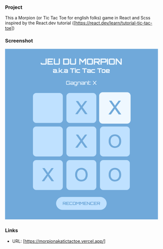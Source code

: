 ### Project

This a Morpion (or Tic Tac Toe for english folks) game in React and Scss inspired by the React.dev tutorial ([https://react.dev/learn/tutorial-tic-tac-toe])

### Screenshot

![](./public/morpion-screen.png)

### Links

- URL: [https://morpionakatictactoe.vercel.app/]
